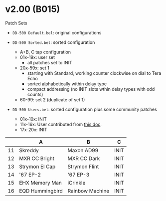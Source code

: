 # v2.00 (B015)

Patch Sets
- `DD-500 Default.bel`: original configurations


- `DD-500 Sorted.bel`: sorted configuration
  - A+B, C tap configuration
  - 01x-19x: user set
    - all patches set to INIT 
  - 20x-59x: set 1
    - starting with Standard, working counter clockwise on dial to Tera Echo
    - sorted alphabetically within delay type
    - compact addressing (no INIT slots wthin delay types with odd counts)
  - 60-99: set 2 (duplicate of set 1)


- `DD-500 Users.bel`: sorted configuration plus some community patches
  - 01x-10x: INIT
  - 11x-16x: User contributed from [this doc](https://docs.google.com/document/d/1swrBneUjIWHweLiFBITAM4AY3gIF0mXQGQTAtj0dsHA/edit?pref=2&pli=1).
  - 17x-20x: INIT

| | A | B | C |
| --- | --- | --- | --- |
| 11 | Skreddy | Maxon AD99 | INIT |
| 12 | MXR CC Bright | MXR CC Dark | INIT |
| 13 | Strymon El Cap | Strymon Flint | INIT |
| 14 | '67 EP-2 | '67 EP-3 | INIT |
| 15 | EHX Memory Man | iCrinkle | INIT |
| 16 | EQD Hummingbird | Rainbow Machine | INIT |
